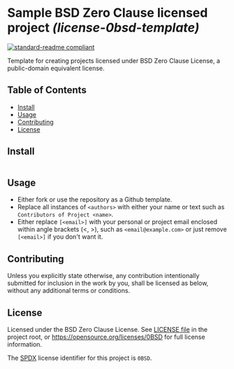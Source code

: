 <!--
SPDX-License-Identifier: 0BSD
-->

# Sample BSD Zero Clause licensed project _(license-0bsd-template)_

[![standard-readme compliant](https://img.shields.io/badge/readme%20style-standard-brightgreen.svg?style=flat-square)](https://github.com/RichardLitt/standard-readme)

Template for creating projects licensed under BSD Zero Clause License, a
public-domain equivalent license.

## Table of Contents

- [Install](#install)
- [Usage](#usage)
- [Contributing](#contributing)
- [License](#license)

## Install

```

```

## Usage

- Either fork or use the repository as a Github template.
- Replace all instances of `<authors>` with either your name or text such as
  `Contributors of Project <name>`.
- Either replace `[<email>]` with your personal or project email enclosed within
  angle brackets (\<, \>), such as `<email@example.com>` or just remove
  `[<email>]` if you don't want it.

## Contributing

Unless you explicitly state otherwise, any contribution intentionally submitted
for inclusion in the work by you, shall be licensed as below, without any
additional terms or conditions.

## License

Licensed under the BSD Zero Clause License. See [LICENSE file](LICENSE.md) in
the project root, or https://opensource.org/licenses/0BSD for full license
information.

The [SPDX](https://spdx.dev) license identifier for this project is `0BSD`.
